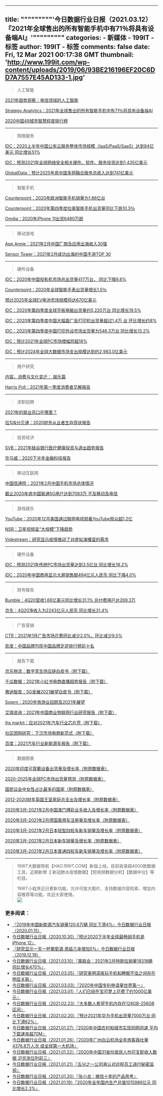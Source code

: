 
---
title: """""""""'今日数据行业日报（2021.03.12）『2021年全球售出的所有智能手机中有71％将具有设备端AI』'"""""""""
categories: 
    - 新媒体
    - 199IT - 标签
author: 199IT - 标签
comments: false
date: Fri, 12 Mar 2021 00:17:38 GMT
thumbnail: 'http://www.199it.com/wp-content/uploads/2019/06/93BE216196EF20C6DD7A7557E45AD133-1.jpg'
---

<div>   
<blockquote><p>人工智能</p></blockquote>
<p><a href="http://www.199it.com/archives/1215730.html">2021年趋势观察：电信领域的人工智能</a></p>
<p><a href="http://www.199it.com/archives/1215758.html">Strategy Analytics：2021年全球售出的所有智能手机中有71％将具有设备端AI</a></p>
<p><a href="http://www.199it.com/archives/1215401.html">2020中国49城市智慧程度排行榜</a></p>
<hr>
<blockquote><p>网络服务</p></blockquote>
<p><a href="http://www.199it.com/archives/1215701.html">IDC：2020上半年中国公有云服务整体市场规模（IaaS/PaaS/SaaS）达到84亿美元 同比增长51%</a></p>
<p><a href="http://www.199it.com/archives/1215727.html">IDC：预测2021年全球网络安全相关硬件、软件、服务投资达到1,435亿美元</a></p>
<p><a href="http://www.199it.com/archives/1215260.html">GlobalData：预计2025年底中国多网融合服务总收入达到741亿美元</a></p>
<hr>
<blockquote><p>智能手机</p></blockquote>
<p><a href="http://www.199it.com/archives/1215753.html">Counterpoint：2020年欧洲智能手机销量为1.86亿台</a></p>
<p><a href="http://www.199it.com/archives/1215735.html">Counterpoint：2020年第四季度拉美智能手机出货量同比下跌10.3％</a></p>
<p><a href="http://www.199it.com/archives/1215706.html">Omdia：2020年iPhone 11出货6480万部</a></p>
<hr>
<blockquote><p>移动游戏</p></blockquote>
<p><a href="http://www.199it.com/archives/1215362.html">App Annie：2021年2月中国厂商及应用出海收入30强</a></p>
<p><a href="http://www.199it.com/archives/1215546.html">Sensor Tower：2021年2月成功出海的中国手游TOP 30</a></p>
<hr>
<blockquote><p>硬件设备</p></blockquote>
<p><a href="http://www.199it.com/archives/1215749.html">IDC：2020年中国投影机市场总出货量417万台， 同比下降9.8%</a></p>
<p><a href="http://www.199it.com/archives/1215744.html">Counterpoint：2020年全球智能手表出货量增长1.5％</a></p>
<p><a href="http://www.199it.com/archives/1215550.html">预计2025年全球EV电池市场规模将达670亿美元</a></p>
<p><a href="http://www.199it.com/archives/1215709.html">IDC：2020年第四季度全球平板电脑出货量约5,220万台 同比增长19.5%</a></p>
<p><a href="http://www.199it.com/archives/1215721.html">IDC：2020年第四季度中国大幅面广告打印机出货量超过1.4万 台 环比增长约8%</a></p>
<p><a href="http://www.199it.com/archives/1215716.html">IDC：2020年第四季度中国打印外设市场出货量为546.3万台 同比增长13.2%</a></p>
<p><a href="http://www.199it.com/archives/1215553.html">IDC：预计2021年全球PC市场增幅将超18%</a></p>
<p><a href="http://www.199it.com/archives/1215739.html">IDC：预计2024年全球大数据市场支出规模达到约2,983.0亿美元</a></p>
<hr>
<blockquote><p>用户研究</p></blockquote>
<p><a href="http://www.199it.com/archives/1215580.html">内容、消费与文化变迁： 娱乐篇</a></p>
<p><a href="http://www.199it.com/archives/1213853.html">Harris Poll：2021年第一季度消费者见解报告</a></p>
<hr>
<blockquote><p>求职招聘</p></blockquote>
<p><a href="http://www.199it.com/archives/1215371.html">2021年的就业风口在哪里？</a></p>
<p><a href="http://www.199it.com/archives/1215564.html">拉勾&分贝通：2020财务从业者生存现状报告</a></p>
<hr>
<blockquote><p>投资经济</p></blockquote>
<p><a href="http://www.199it.com/archives/1215654.html">SVB：2021年硅谷银行医疗健康投资与退出趋势报告</a></p>
<p><a href="http://www.199it.com/archives/1210664.html">毕马威：2020下半年金融科技报告</a></p>
<hr>
<blockquote><p>移动互联网</p></blockquote>
<p><a href="http://www.199it.com/archives/1215354.html">中国信通院：2021年2月中国手机市场总体情况</a></p>
<p><a href="http://www.199it.com/archives/1215547.html">截止2020年底中国联通5G用户达到7083万 不及移动及电信</a></p>
<hr>
<blockquote><p>游戏娱乐</p></blockquote>
<p><a href="http://www.199it.com/archives/1215561.html">YouTube：2020年12月美国通过联网电视观看YouTube观众超1.2亿</a></p>
<p><a href="http://www.199it.com/archives/1215347.html">NSR：卫星视频呈“大规模”下降趋势</a></p>
<p><a href="http://www.199it.com/archives/1215344.html">Videstream：研究显示疫情推动了对虚拟演播室的需求</a></p>
<hr>
<blockquote><p>硬件设备</p></blockquote>
<p><a href="http://www.199it.com/archives/1215330.html">IDC：预测2021年传统PC市场出货量达到3.5亿台 同比增长18.2%</a></p>
<p><a href="http://www.199it.com/archives/1215333.html">IDC：2020年中国商用显示大屏销售额494亿元人民币 同比下降4.0%</a></p>
<hr>
<blockquote><p>财务报告</p></blockquote>
<p><a href="http://www.199it.com/archives/1215541.html">Bumble：4Q20营收1.66亿美元同比增长31.1% 总付费用户达269.3万</a></p>
<p><a href="http://www.199it.com/archives/1215538.html">京东：4Q20净收入为2243亿元人民币 同比增长31.4%</a></p>
<hr>
<blockquote><p>广告营销</p></blockquote>
<p><a href="http://www.199it.com/archives/1215263.html">CTR：2021年1月广告市场花费同比减少2.0%，环比减少9.5%</a></p>
<p><a href="http://www.199it.com/archives/1215411.html">凯度：中国品牌包揽中国品牌足迹排行榜前十名</a></p>
<hr>
<blockquote><p>报告下载</p></blockquote>
<p><a href="http://www.199it.com/archives/1108908.html">京东物流：数字孪生供应链白皮书（附下载）</a></p>
<p><a href="http://www.199it.com/archives/1211071.html">千瓜数据：2021年小红书电商直播趋势报告（附下载）</a></p>
<p><a href="http://www.199it.com/archives/1185314.html">赛迪智库：5G发展2021展望白皮书（附下载）</a></p>
<p><a href="http://www.199it.com/archives/1210761.html">Sojern：2020年旅游业回顾及2021年展望</a></p>
<p><a href="http://www.199it.com/archives/1213497.html">艾瑞咨询：2021年中国商业物联网行业研究报告（附下载）</a></p>
<p><a href="http://www.199it.com/archives/1212128.html">ihs markit：应对2021年汽车行业芯片荒（附下载）</a></p>
<p><a href="http://www.199it.com/archives/1205886.html">社区团购研究：下沉市场电商新范式（附下载）</a></p>
<p><a href="http://www.199it.com/archives/1211581.html">百度：2021汽车行业新能源车报告（附下载）</a></p>
<hr>
<blockquote><p>数据图表</p></blockquote>
<p><a href="http://www.199it.com/archives/1215398.html">2020年印度可穿戴设备出货量及增长率（附原数据表） </a></p>
<p><a href="http://www.199it.com/archives/1215395.html">2020-2025年全球PC市场出货量预测（附原数据表） </a></p>
<p><a href="http://www.199it.com/archives/1215392.html">国民议会中女性占比最多的国家（附原数据表） </a></p>
<p><a href="http://www.199it.com/archives/1215389.html">2012-2020财年英国王室家庭总支出及增长率（附原数据表） </a></p>
<p><a href="http://www.199it.com/archives/1215386.html">2020年3月-2021年2月中国澳门博彩业毛收入及增长率（附原数据表） </a></p>
<p><a href="http://www.199it.com/archives/1215383.html">2020年3月-2021年2月德国乘用车注册量及增长率（附原数据表） </a></p>
<p><a href="http://www.199it.com/archives/1215380.html">2020年3月-2021年2月日本轻型四轮车新车销量及增长率（附原数据表） </a></p>
<p><a href="http://www.199it.com/archives/1215374.html">2020年3月-2021年2月日本新车销量及增长率（附原数据表） </a></p>
<p><a href="http://www.199it.com/archives/1215377.html">2020年3月-2021年2月日本普通四轮车新车销量及增长率（附原数据表） </a></p>
<hr>
<blockquote><p>199IT大数据导航【HAO.199IT.COM】新版上线，目前收录超4000款数据工具，近期新增【 新冠肺炎疫情数据】【短视频数据分析】【数据中台】等栏目。</p>
<p>199IT小程序近日更新功能，允许可放大图片、支持数据内容检索、增加内容推荐等功能，欢迎大家使用。<br>
<img src="http://www.199it.com/wp-content/uploads/2019/06/93BE216196EF20C6DD7A7557E45AD133-1.jpg" referrerpolicy="no-referrer"></p></blockquote>

<div class="wp_rp_wrap  wp_rp_plain" id="wp_rp_first"><div class="wp_rp_content"><h3 class="related_post_title">更多阅读：</h3><ul class="related_post wp_rp"><li data-position="0" data-poid="in-998336" data-post-type="none"><a href="http://www.199it.com/archives/998336.html" class="wp_rp_title">『2019年中国新能源汽车销量120.6万辆 同比下滑4%』今日数据行业日报（2020.01.15）</a></li><li data-position="1" data-poid="in-1144369" data-post-type="none"><a href="http://www.199it.com/archives/1144369.html" class="wp_rp_title">今日数据行业日报（2020.10.30）『预计2020下半年全球最畅销手机是iPhone 12』</a></li><li data-position="2" data-poid="in-983546" data-post-type="none"><a href="http://www.199it.com/archives/983546.html" class="wp_rp_title">『研究显示一天一杯葡萄酒 患癌几率增加5%』今日数据行业日报（2019.12.19）</a></li><li data-position="3" data-poid="in-1214271" data-post-type="none"><a href="http://www.199it.com/archives/1214271.html" class="wp_rp_title">今日数据行业日报（2021.03.10）『乘联会：2021年2月特斯拉销量18318辆 同比增长470%』</a></li><li data-position="4" data-poid="in-1211803" data-post-type="none"><a href="http://www.199it.com/archives/1211803.html" class="wp_rp_title">今日数据行业日报（2021.03.05）『研究表明深夜玩手机和睡眠不佳之间存在明显关联』</a></li><li data-position="5" data-poid="in-1210573" data-post-type="none"><a href="http://www.199it.com/archives/1210573.html" class="wp_rp_title">今日数据行业日报（2021.03.03）『2020年中国专利申请量世界第一』</a></li><li data-position="6" data-poid="in-1209249" data-post-type="none"><a href="http://www.199it.com/archives/1209249.html" class="wp_rp_title">今日数据行业日报（2021.03.01）『人们已经在宝可梦上花费了约1000亿美元』</a></li><li data-position="7" data-poid="in-1207360" data-post-type="none"><a href="http://www.199it.com/archives/1207360.html" class="wp_rp_title">今日数据行业日报（2021.02.23）『大多数人希望手机内存在128GB-256GB区间』</a></li><li data-position="8" data-poid="in-1205871" data-post-type="none"><a href="http://www.199it.com/archives/1205871.html" class="wp_rp_title">今日数据行业日报（2021.02.20）『预计2021年华为手机出货量7000万台 同比下滑62%』</a></li><li data-position="9" data-poid="in-1197404" data-post-type="none"><a href="http://www.199it.com/archives/1197404.html" class="wp_rp_title">今日数据行业日报（2021.01.27）『2020年中国农村和城市实现同网同速 平均下载速率超70M』</a></li><li data-position="10" data-poid="in-1196401" data-post-type="none"><a href="http://www.199it.com/archives/1196401.html" class="wp_rp_title">今日数据行业日报（2021.01.26）『2020年广州白云机场全年旅客吞吐量4376.8万人次 成全球第一大机场』</a></li><li data-position="11" data-poid="in-1195244" data-post-type="none"><a href="http://www.199it.com/archives/1195244.html" class="wp_rp_title">今日数据行业日报（2021.01.22）『2020年中国31省份居民人均可支配收入数据 沪京浙位列前三』</a></li><li data-position="12" data-poid="in-1194603" data-post-type="none"><a href="http://www.199it.com/archives/1194603.html" class="wp_rp_title">今日数据行业日报（2021.01.21）『五分之一公司承认对远程员工进行秘密监视』</a></li><li data-position="13" data-poid="in-1194156" data-post-type="none"><a href="http://www.199it.com/archives/1194156.html" class="wp_rp_title">今日数据行业日报（2021.01.20）『张小龙：微信十年的产品思考』</a></li><li data-position="14" data-poid="in-1193742" data-post-type="none"><a href="http://www.199it.com/archives/1193742.html" class="wp_rp_title">今日数据行业日报（2021.01.19）『2020年全年国内生产总值1015986亿元 同比增长2.3%』</a></li></ul></div></div>


<p style="text-align: center;">

<!-- 文章页320*100广告 -->
<ins class="adsbygoogle" style="display:inline-block;width:320px;height:100px" data-ad-client="ca-pub-9891438663259768" data-ad-slot="2869083691"></ins>

</p>
                          
</div>
            